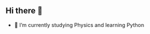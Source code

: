 ## Hi there 👋

<!--
**J-Ambo/J-Ambo** is a ✨ _special_ ✨ repository because its `README.md` (this file) appears on your GitHub profile.
-->

- 🔭 I’m currently studying Physics and learning Python


